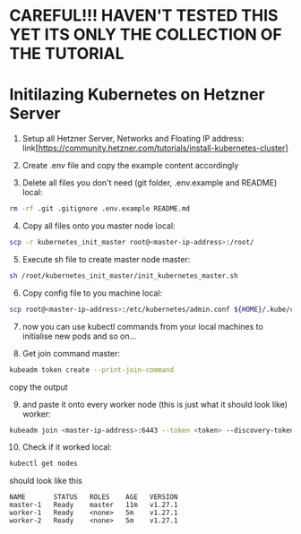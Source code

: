 # CAREFUL!!! HAVEN'T TESTED THIS YET ITS ONLY THE COLLECTION OF THE TUTORIAL

# Initilazing Kubernetes on Hetzner Server

1. Setup all Hetzner Server, Networks and Floating IP address: link[https://community.hetzner.com/tutorials/install-kubernetes-cluster]

2. Create .env file and copy the example content accordingly

3. Delete all files you don't need (git folder, .env.example and README)
local:
```bash
rm -rf .git .gitignore .env.example README.md
```

4. Copy all files onto you master node
local:
```bash
scp -r kubernetes_init_master root@<master-ip-address>:/root/
```

5. Execute sh file to create master node
master:
```bash
sh /root/kubernetes_init_master/init_kubernetes_master.sh
```

6. Copy config file to you machine
local:
```bash
scp root@<master-ip-address>:/etc/kubernetes/admin.conf ${HOME}/.kube/config
```

7. now you can use kubectl commands from your local machines to initialise new pods and so on...

8. Get join command
master:
```bash
kubeadm token create --print-join-command
```

copy the output

9. and paste it onto every worker node (this is just what it should look like)
worker:
```bash
kubeadm join <master-ip-address>:6443 --token <token> --discovery-token-ca-cert-hash sha256:<hash>
```

10. Check if it worked
local:
```bash
kubectl get nodes
```
should look like this
```
NAME       STATUS   ROLES    AGE   VERSION
master-1   Ready    master   11m   v1.27.1
worker-1   Ready    <none>   5m    v1.27.1
worker-2   Ready    <none>   5m    v1.27.1
```

